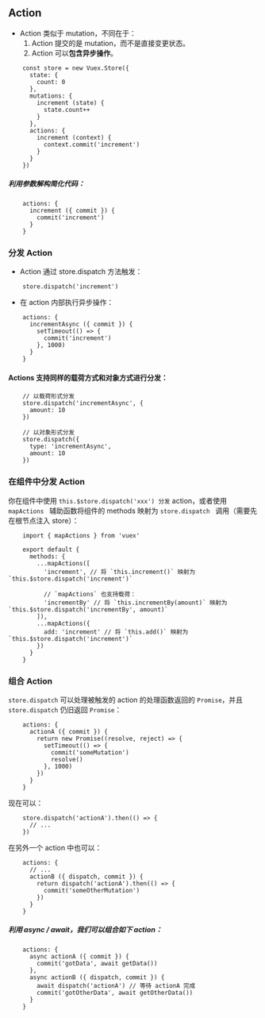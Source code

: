 ## Action
* Action 类似于 mutation，不同在于：
    1. Action 提交的是 mutation，而不是直接变更状态。
    2. Action 可以**包含异步操作**。

```ecmascript 6
    const store = new Vuex.Store({
      state: {
        count: 0
      },
      mutations: {
        increment (state) {
          state.count++
        }
      },
      actions: {
        increment (context) {
          context.commit('increment')
        }
      }
    })
```

##### 利用参数解构简化代码：

```ecmascript 6
    actions: {
      increment ({ commit }) {
        commit('increment')
      }
    }
```


### 分发 Action
* Action 通过 store.dispatch 方法触发：

```ecmascript 6
    store.dispatch('increment')
```

* 在 action 内部执行异步操作：

```ecmascript 6
    actions: {
      incrementAsync ({ commit }) {
        setTimeout(() => {
          commit('increment')
        }, 1000)
      }
    }
```

#### Actions 支持同样的载荷方式和对象方式进行分发：

```ecmascript 6
    // 以载荷形式分发
    store.dispatch('incrementAsync', {
      amount: 10
    })
```

```ecmascript 6
    // 以对象形式分发
    store.dispatch({
      type: 'incrementAsync',
      amount: 10
    })
```

### 在组件中分发 Action
你在组件中使用 ```this.$store.dispatch('xxx') 分发``` action，或者使用  ```mapActions ``` 辅助函数将组件的 methods 映射为  ```store.dispatch ``` 调用（需要先在根节点注入 store）：

```ecmascript 6
    import { mapActions } from 'vuex'
    
    export default {
      methods: {
        ...mapActions([
          'increment', // 将 `this.increment()` 映射为 `this.$store.dispatch('increment')`
    
          // `mapActions` 也支持载荷：
          'incrementBy' // 将 `this.incrementBy(amount)` 映射为 `this.$store.dispatch('incrementBy', amount)`
        ]),
        ...mapActions({
          add: 'increment' // 将 `this.add()` 映射为 `this.$store.dispatch('increment')`
        })
      }
    }
```

### 组合 Action

```store.dispatch``` 可以处理被触发的 action 的处理函数返回的 ```Promise```，并且 ```store.dispatch``` 仍旧返回 ```Promise```：

```ecmascript 6
    actions: {
      actionA ({ commit }) {
        return new Promise((resolve, reject) => {
          setTimeout(() => {
            commit('someMutation')
            resolve()
          }, 1000)
        })
      }
    }
```

现在可以：

```ecmascript 6
    store.dispatch('actionA').then(() => {
      // ...
    })
```

在另外一个 action 中也可以：

```ecmascript 6
    actions: {
      // ...
      actionB ({ dispatch, commit }) {
        return dispatch('actionA').then(() => {
          commit('someOtherMutation')
        })
      }
    }
```


##### 利用 async / await，我们可以组合如下 action：

```ecmascript 6
    actions: {
      async actionA ({ commit }) {
        commit('gotData', await getData())
      },
      async actionB ({ dispatch, commit }) {
        await dispatch('actionA') // 等待 actionA 完成
        commit('gotOtherData', await getOtherData())
      }
    }
```
